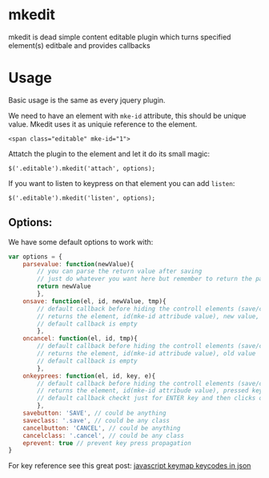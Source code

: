 # mkedit
mkedit is dead simple content editable plugin which turns specified element(s) editbale and provides callbacks

# Usage
Basic usage is the same as every jquery plugin.

We need to have an element with ```mke-id``` attribute, this should be unique value. Mkedit uses it as uniquie reference to the element.
```
<span class="editable" mke-id="1">
```

Attatch the plugin to the element and let it do its small magic:
```
$('.editable').mkedit('attach', options);
```

If you want to listen to keypress on that element you can add ```listen```:
```
$('.editable').mkedit('listen', options);
```

## Options:
We have some default options to work with:
```javascript
var options = {
    parsevalue: function(newValue){
        // you can parse the return value after saving
        // just do whatever you want here but remember to return the parsed value back
        return newValue
        },
    onsave: function(el, id, newValue, tmp){
        // default callback before hiding the controll elements (save/close buttons)
        // returns the element, id(mke-id attribude value), new value, old value
        // default callback is empty
        },
    oncancel: function(el, id, tmp){
        // default callback before hiding the controll elements (save/close)
        // returns the element, id(mke-id attribude value), old value
        // default callback is empty
        },
    onkeyprees: function(el, id, key, e){
        // default callback before hiding the controll elements (save/close buttons)
        // returns the element, id(mke-id attribude value), pressed key id (ie. ENTER = 17), event object
        // default callback checkt just for ENTER key and then clicks on save
        },
    savebutton: 'SAVE', // could be anything
    saveclass: '.save', // could be any class
    cancelbutton: 'CANCEL', // could be anything
    cancelclass: '.cancel', // could be any class
    eprevent: true // prevent key press propagation
}
```

For key reference see this great post: [javascript keymap keycodes in json](http://www.lsauer.com/2011/08/javascript-keymap-keycodes-in-json.html)

